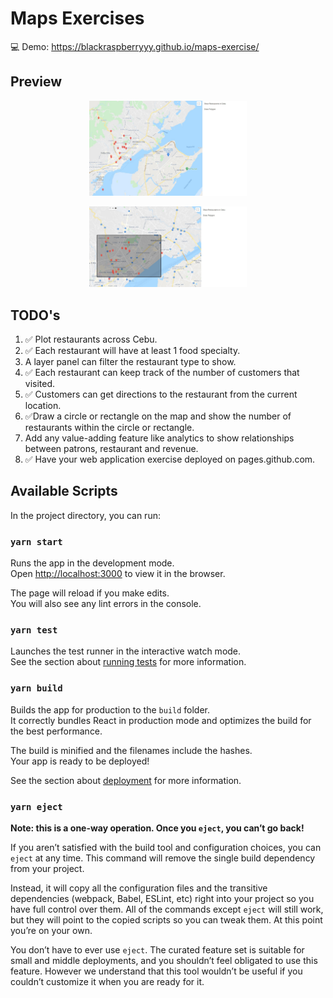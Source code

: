 # Maps Exercises

💻 Demo: https://blackraspberryyy.github.io/maps-exercise/

## Preview

<p align="center">
  <img src="screenshot-1.jpg" alt="Show all Restaurants in Cebu" width="50%">
</p>

<p align="center">
  <img src="screenshot-2.jpg" alt="Draw Polygons" width="50%">
</p>

## TODO's

1. ✅ Plot restaurants across Cebu.
2. ✅ Each restaurant will have at least 1 food specialty.
3. A layer panel can filter the restaurant type to show.
4. ✅ Each restaurant can keep track of the number of customers that visited.
5. ✅ Customers can get directions to the restaurant from the current location.
6. ✅Draw a circle or rectangle on the map and show the number of restaurants within the circle or
   rectangle.
7. Add any value-adding feature like analytics to show relationships between patrons, restaurant
   and revenue.
8. ✅ Have your web application exercise deployed on pages.github.com.

## Available Scripts

In the project directory, you can run:

### `yarn start`

Runs the app in the development mode.\
Open [http://localhost:3000](http://localhost:3000) to view it in the browser.

The page will reload if you make edits.\
You will also see any lint errors in the console.

### `yarn test`

Launches the test runner in the interactive watch mode.\
See the section about [running tests](https://facebook.github.io/create-react-app/docs/running-tests) for more information.

### `yarn build`

Builds the app for production to the `build` folder.\
It correctly bundles React in production mode and optimizes the build for the best performance.

The build is minified and the filenames include the hashes.\
Your app is ready to be deployed!

See the section about [deployment](https://facebook.github.io/create-react-app/docs/deployment) for more information.

### `yarn eject`

**Note: this is a one-way operation. Once you `eject`, you can’t go back!**

If you aren’t satisfied with the build tool and configuration choices, you can `eject` at any time. This command will remove the single build dependency from your project.

Instead, it will copy all the configuration files and the transitive dependencies (webpack, Babel, ESLint, etc) right into your project so you have full control over them. All of the commands except `eject` will still work, but they will point to the copied scripts so you can tweak them. At this point you’re on your own.

You don’t have to ever use `eject`. The curated feature set is suitable for small and middle deployments, and you shouldn’t feel obligated to use this feature. However we understand that this tool wouldn’t be useful if you couldn’t customize it when you are ready for it.
